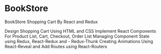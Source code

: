 # BookStore

BookStore Shopping Cart By React and Redux

Design Shopping Cart Using HTML and CSS
Implement React Components For Product List, Cart, Checkout, Order List
Managing Component State using Redux, React-Redux and - Redux-Thunk
Creating Animations Using React-Reveal and Add Routes using React-Routers

